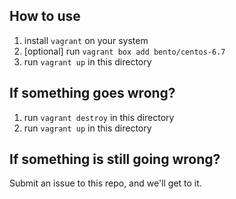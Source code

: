 How to use
----------

1. install ``vagrant`` on your system
2. [optional] run ``vagrant box add bento/centos-6.7``
3. run ``vagrant up`` in this directory

If something goes wrong?
------------------------

1. run ``vagrant destroy`` in this directory
2. run ``vagrant up`` in this directory

If something is still going wrong?
----------------------------------

Submit an issue to this repo, and we'll get to it.

